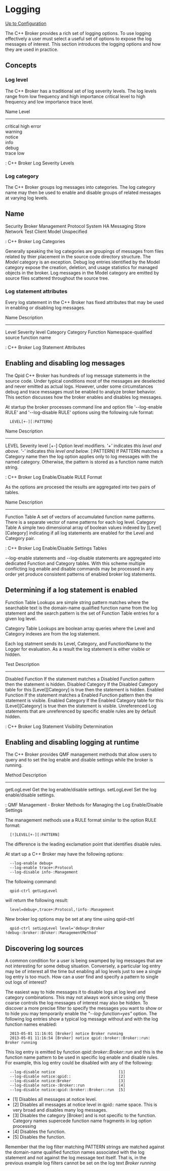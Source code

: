 # Logging

[Up to Configuration](configuration.html)

The C++ Broker provides a rich set of logging options. To use logging
effectively a user must select a useful set of options to expose the log
messages of interest. This section introduces the logging options and
how they are used in practice.

## Concepts

### Log level

The C++ Broker has a traditional set of log severity levels. The log
levels range from low frequency and high importance critical level to
high frequency and low importance trace level.

  Name       Level
  ---------- -------
  critical   high
  error      
  warning    
  notice     
  info       
  debug      
  trace      low

  : C++ Broker Log Severity Levels

### Log category

The C++ Broker groups log messages into categories. The log category
name may then be used to enable and disable groups of related messages
at varying log levels.

  Name
  -------------
  Security
  Broker
  Management
  Protocol
  System
  HA
  Messaging
  Store
  Network
  Test
  Client
  Model
  Unspecified

  : C++ Broker Log Categories

Generally speaking the log categories are groupings of messages from
files related by thier placement in the source code directory structure.
The *Model* category is an exception. Debug log entries identified by
the Model category expose the creation, deletion, and usage statistics
for managed objects in the broker. Log messages in the Model category
are emitted by source files scattered throughout the source tree.

### Log statement attributes

Every log statement in the C++ Broker has fixed attributes that may be
used in enabling or disabling log messages.

  Name       Description
  ---------- ------------------------------------------
  Level      Severity level
  Category   Category
  Function   Namespace-qualified source function name

  : C++ Broker Log Statement Attributes

## Enabling and disabling log messages

The Qpid C++ Broker has hundreds of log message statements in the source
code. Under typical conditions most of the messages are deselected and
never emitted as actual logs. However, under some circumstances debug
and trace messages must be enabled to analyze broker behavior. This
section discusses how the broker enables and disables log messages.

At startup the broker processes command line and option file
'--log-enable RULE' and '--log-disable RULE' options using the following
rule format:

      LEVEL[+-][:PATTERN}
        

  Name         Description
  ------------ --------------------------------------------------------------------------------------------------------------------------------------------------------------------------------
  LEVEL        Severity level
  [+-]         Option level modifiers. *'+'* indicates *this level and above*. *'-'* indicates *this level and below*.
  [:PATTERN]   If PATTERN matches a Category name then the log option applies only to log messages with the named category. Otherwise, the pattern is stored as a function name match string.

  : C++ Broker Log Enable/Disable RULE Format

As the options are procesed the results are aggregated into two pairs of
tables.

  Name             Description
  ---------------- -------------------------------------------------------------------------------------------------------------------------------------------------------------
  Function Table   A set of vectors of accumulated function name patterns. There is a separate vector of name patterns for each log level.
  Category Table   A simple two dimensional array of boolean values indexed by [Level][Category] indicating if all log statements are enabled for the Level and Category pair.

  : C++ Broker Log Enable/Disable Settings Tables

--log-enable statements and --log-disable statements are aggregated into
dedicated Function and Category tables. With this scheme multiple
conflicting log enable and disable commands may be processed in any
order yet produce consistent patterns of enabled broker log statements.

## Determining if a log statement is enabled

Function Table Lookups are simple string pattern matches where the
searchable text is the domain-name qualified function name from the log
statement and the search pattern is the set of Function Table entries
for a given log level.

Category Table Lookups are boolean array queries where the Level and
Category indexes are from the log statement.

Each log statment sends its Level, Category, and FunctionName to the
Logger for evaluation. As a result the log statement is either visible
or hidden.

  Test                Description
  ------------------- -------------------------------------------------------------------------------------------------
  Disabled Function   If the statement matches a Disabled Function pattern then the statement is hidden.
  Disabled Category   If the Disabled Category table for this [Level][Category] is true then the statement is hidden.
  Enabled Function    If the statement matches a Enabled Function pattern then the statement is visible.
  Enabled Category    If the Enabled Category table for this [Level][Category] is true then the statement is visible.
  Unreferenced        Log statements that are unreferenced by specific enable rules are by default hidden.

  : C++ Broker Log Statement Visibility Determination

## Enabling and disabling logging at runtime

The C++ Broker provides QMF management methods that allow users to query
and to set the log enable and disable settings while the broker is
running.

  Method        Description
  ------------- --------------------------------------
  getLogLevel   Get the log enable/disable settings.
  setLogLevel   Set the log enable/disable settings.

  : QMF Management - Broker Methods for Managing the Log Enable/Disable
  Settings

The management methods use a RULE format similar to the option RULE
format:

      [!]LEVEL[+-][:PATTERN]
        

The difference is the leading exclamation point that identifies disable
rules.

At start up a C++ Broker may have the following options:

      --log-enable debug+
      --log-enable trace+:Protocol
      --log-disable info-:Management
          

The following command:

      qpid-ctrl getLogLevel
          

will return the following result:

      level=debug+,trace+:Protocol,!info-:Management
          

New broker log options may be set at any time using qpid-ctrl

      qpid-ctrl setLogLevel level='debug+:Broker !debug-:broker::Broker::ManagementMethod'
          

## Discovering log sources

A common condition for a user is being swamped by log messages that are
not interesting for some debug situation. Conversely, a particular log
entry may be of interest all the time but enabling all log levels just
to see a single log entry is too much. How can a user find and specify a
pattern to single out logs of interest?

The easiest way to hide messages it to disable logs at log level and
category combinations. This may not always work since using only these
coarse controls the log messages of interest may also be hidden. To
discover a more precise filter to specify the messages you want to show
or to hide you may temporarily enable the *"--log-function=yes"* option.
The following log entries show a typical log message without and with
the log function names enabled:

      2013-05-01 11:16:01 [Broker] notice Broker running
      2013-05-01 11:16:54 [Broker] notice qpid::broker::Broker::run: Broker running
        

This log entry is emitted by function *qpid::broker::Broker::run* and
this is the function name pattern to be used in specific log enable and
disable rules. For example, this log entry could be disabled with any of
the following:

      --log-disable notice                            [1]
      --log-disable notice:qpid::                     [2]
      --log-disable notice:Broker                     [3]
      --log-disable notice-:Broker::run               [4]
      --log-disable notice:qpid::broker::Broker::run  [5]
        

-   [1] Disables all messages at notice level.
-   [2] Disables all messages at notice level in qpid:: name space. This
    is very broad and disables many log messages.
-   [3] Disables the category
    [Broker]
    and is not specific to the function. Category names supercede
    function name fragments in log option processing
-   [4] Disables the function.
-   [5] Disables the function.

Remember that the log filter matching PATTERN strings are matched
against the domain-name qualified function names associated with the log
statement and not against the log message text itself. That is, in the
previous example log filters cannot be set on the log text *Broker
running*
